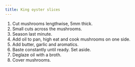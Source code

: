 ```yaml
---
title: King oyster slices
---
```


1. Cut mushrooms lengthwise, 5mm thick.
1. Small cuts across the mushrooms.
1. Season last minute.
1. Add oil to pan, high eat and cook mushrooms on one side.
1. Add butter, garlic and aromatics.
1. Baste constantly until ready. Set aside.
1. Deglaze oil with a broth.
1. Cover mushrooms.
